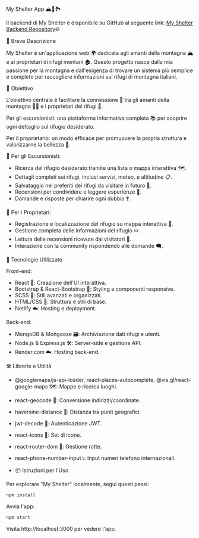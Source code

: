 My Shelter App 🏔️🌲🏞️

Il backend di My Shelter è disponibile su GitHub al seguente link: [My Shelter Backend Repository](https://github.com/WillyWilliam00/my-shelter-backend)🌐

📖 Breve Descrizione

My Shelter è un'applicazione web 🌍 dedicata agli amanti della montagna 🏔️ e ai proprietari di rifugi montani 🏠. 
Questo progetto nasce dalla mia passione per la montagna e dall'esigenza di trovare un sistema più semplice e completo per raccogliere informazioni sui rifugi di montagna italiani.

🎯 Obiettivo

L'obiettivo centrale è facilitare la connessione 🤝 tra gli amanti della montagna 🧗‍♂️ e i proprietari dei rifugi 🏡.

Per gli escursionisti: una piattaforma informativa completa 📚 per scoprire ogni dettaglio sul rifugio desiderato.

Per il proprietario: un modo efficace per promuovere la propria struttura e valorizzarne la bellezza 🌟.

🌲 Per gli Escursionisti:
- Ricerca del rifugio desiderato tramite una lista o mappa interattiva 🗺️.
- Dettagli completi sui rifugi, inclusi servizi, meteo, e altitudine 📋.
- Salvataggio nei preferiti dei rifugi da visitare in futuro 💖.
- Recensioni per condividere e leggere esperienze 📝.
- Domande e risposte per chiarire ogni dubbio ❓.
  
🏡 Per i Proprietari:
- Registrazione e localizzazione del rifugio su mappa interattiva 📍.
- Gestione completa delle informazioni del rifugio ✏️.
- Lettura delle recensioni ricevute dai visitatori 👀.
- Interazione con la community rispondendo alle domande 🗨️.
  
🚀 Tecnologie Utilizzate

Front-end:
- React 🔄: Creazione dell'UI interattiva.
- Bootstrap & React-Bootstrap 🎨: Styling e componenti responsive.
- SCSS 💅: Stili avanzati e organizzati.
- HTML/CSS 📄: Struttura e stili di base.
- Netlify ☁️: Hosting e deployment.
  
Back-end:

- MongoDB & Mongoose 🗃️: Archiviazione dati rifugi e utenti.
- Node.js & Express.js 🛠️: Server-side e gestione API.
- Render.com ☁️: Hosting back-end.
  
🛠 Librerie e Utilità

- @googlemaps/js-api-loader, react-places-autocomplete, @vis.gl/react-google-maps 🗺️: Mappe e ricerca luoghi.
- react-geocode 📍: Conversione indirizzi/coordinate.
- haversine-distance 📏: Distanza tra punti geografici.
- jwt-decode 🔐: Autenticazione JWT.
- react-icons 🎨: Set di icone.
- react-router-dom 🧭: Gestione rotte.
- react-phone-number-input 📞: Input numeri telefono internazionali.

- 📦 Istruzioni per l'Uso

Per esplorare "My Shelter" localmente, segui questi passi:

```bash
npm install
```
Avvia l'app:
```bash
npm start
```
Visita http://localhost:3000 per vedere l'app.

 

